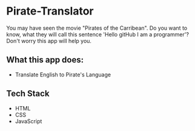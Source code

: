 # Pirate-Translator
You may have seen the movie "Pirates of the Carribean". Do you want to know,
what they will call this sentence 'Hello gitHub I am a programmer'? 
Don't worry this app will help you.

## What this app does:

- Translate English to Pirate's Language

## Tech Stack

- HTML
- CSS
- JavaScript
